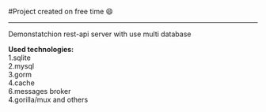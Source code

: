 #Project created on free time :smile:
____
Demonstatchion rest-api server with use multi database  

**Used technologies:**  
1.sqlite  
2.mysql  
3.gorm  
4.cache  
6.messages broker   
4.gorilla/mux and others    
